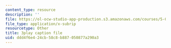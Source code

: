 ```yaml
---
content_type: resource
description: ''
file: https://ol-ocw-studio-app-production.s3.amazonaws.com/courses/5-07sc-biological-chemistry-i-fall-2013/ddd4f6e424cb58c8b887050877a290a3_w1JYnijqT6A.vtt
file_type: application/x-subrip
resourcetype: Other
title: 3play caption file
uid: ddd4f6e4-24cb-58c8-b887-050877a290a3
---
```

